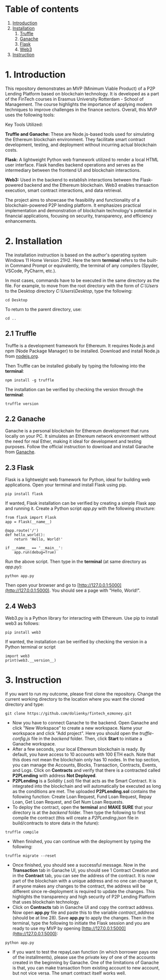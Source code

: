 # Table of contents
1. [Introduction](#introduction)
2. [Installation](#installation)
    1. [Truffle](#truffle)
    2. [Ganache](#ganache)
    3. [Flask](#flask)
    4. [Web3](#web3)
3. [Instruction](#instruction)

# 1. Introduction <a name="introduction"></a>
This repository demonstrates an MVP (Minimum Viable Product) of a P2P Lending Platform based on blockchain technology. It is developed as a part of the FinTech courses in Erasmus University Rotterdam - School of Management. The course highlights the importance of applying modern techniques to improve challenges in the finance sectors. Overall, this MVP uses the following tools: 

Key Tools Utilized:

**Truffle and Ganache:** These are Node.js-based tools used for simulating the Ethereum blockchain environment. They facilitate smart contract development, testing, and deployment without incurring actual blockchain costs.

**Flask:** A lightweight Python web framework utilized to render a local HTML user interface. Flask handles backend operations and serves as the intermediary between the frontend UI and blockchain interactions.

**Web3:** Used in the backend to establish interactions between the Flask-powered backend and the Ethereum blockchain. Web3 enables transaction execution, smart contract interactions, and data retrieval.

The project aims to showcase the feasibility and functionality of a blockchain-powered P2P lending platform. It emphasizes practical implementation and demonstration of blockchain technology's potential in financial applications, focusing on security, transparency, and efficiency enhancements.

# 2. Installation <a name="installation"></a>
The installation instruction is based on the author's operating system Windows 11 Home Version 21H2. Here the term **terminal** refers to the built-in Command Prompt or equivalently, the terminal of any compilers (Spyder, VSCode, PyCharm, etc.).

In most cases, commands have to be executed in the same directory as the file. For example, to move from the root directory with the form of *C:\Users* to the Desktop directory *C:\Users\Desktop*, type the following:
```
cd Desktop
```
To return to the parent directory, use:
```
cd ..
```

## 2.1 Truffle <a name="truffle"></a>
Truffle is a development framework for Ethereum. It requires Node.js and npm (Node Package Manager) to be installed. Download and install Node.js from [nodejs.org](https://nodejs.org/).

Then Truffle can be installed globally by typing the following into the **terminal**:
```
npm install -g truffle
```
The installation can be verified by checking the version through the **terminal**:
```
truffle version
```

## 2.2 Ganache <a name="ganache"></a>
Ganache is a personal blockchain for Ethereum development that runs locally on your PC. It simulates an Ethereum network environment without the need for real Ether, making it ideal for development and testing purposes. Follow the official instruction to download and install Ganache from [Ganache](https://archive.trufflesuite.com/ganache/).

## 2.3 Flask <a name="flask"></a>
Flask is a lightweight web framework for Python, ideal for building web applications. Open your terminal and install Flask using pip.
```
pip install flask
```
If wanted, Flask installation can be verified by creating a simple Flask app and running it.
Create a Python script *app.py* with the following structure:
```
from flask import Flask
app = Flask(__name__)

@app.route('/')
def hello_world():
    return 'Hello, World!'

if __name__ == '__main__':
    app.run(debug=True)
```
Run the above script. Then type in the **terminal** (at same directory as *app.py*):
```
python app.py
```
Then open your browser and go to [http://127.0.0.1:5000](http://127.0.0.1:5000). You should see a page with "Hello, World!".

## 2.4 Web3 <a name="web3"></a>
Web3.py is a Python library for interacting with Ethereum. Use pip to install web3 as follows:
```
pip install web3
```
If wanted, the installation can be verified by checking the version in a Python terminal or script
```
import web3
print(web3.__version__)
```
# 3. Instruction <a name="instruction"></a>
If you want to run my outcome, please first clone the repository. Change the current working directory to the location where you want the cloned directory and type:
```
git clone https://github.com/dolienky/fintech_ezmoney.git
```
- Now you have to connect Ganache to the backend. Open Ganache and click "New Workspace" to create a new workspace. Name your workspace and click "Add project". Here you should open the *truffle-config.js* file in the *backend* folder. Then, click **Start** to initiate a Ganache workspace.
- After a few seconds, your local Ethereum blockchain is ready. By default, you have access to 10 accounts with 100 ETH each. Note that this does not mean the blockchain only has 10 nodes. In the top section, you can manage the Accounts, Blocks, Transaction, Contracts, Events, and Logs. Click on **Contracts** and verify that there is a contracted called **P2PLending** with address **Not Deployed**.
- **P2PLending** is a Solidity (.sol) file that acts as the Smart Contract. It is integrated into the blockchain and will automatically be executed as long as the conditions are met. The uploaded **P2PLending.sol** contains the following function: Create Loan Request, Fund Loan Request, Repay Loan, Get Loan Request, and Get Num Loan Requests.
- To deploy the contract, open the **terminal** and **MAKE SURE** that your directory is at the *backend* folder. Then type the following to first compile the contract (this will create a *P2PLending.json* file in build/contracts to store data in the future):
```
truffle compile
```
- When finished, you can continue with the deployment by typing the following:
```
truffle migrate --reset
```
- Once finished, you should see a successful message. Now in the **Transaction** tab in Ganache UI, you should see 1 Contract Creation and in the **Contract** tab, you can see the address of the contract. It is now part of the blockchain with a unique address and no one can change it, if anyone makes any changes to the contract, the address will be different since re-deployment is required to update the changes. This highlights the transparency and high security of P2P Lending Platform that uses blockchain technology.
- Click on **Contracts** tab in Ganache UI and copy the contract address. Now open **app.py** file and paste this to the variable *contract_address* (should be at line 28). Save **app.py** to apply the changes. Then in the terminal, type the following to initiate the Flask session and you are ready to use my MVP by opening [http://127.0.0.1:5000](http://127.0.0.1:5000):
```
python app.py
```
- If you want to test the repayLoan function (in which borrower pays one of the installments), please use the private key of one of the accounts created in the beginning by Ganache. One of the limitations of Ganache is that, you can make transaction from existing account to new account, but not vice versa. The smart contract itself works well.
